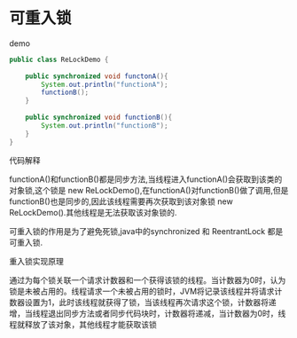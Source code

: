 # 可重入锁

demo

```java
public class ReLockDemo {
    
    public synchronized void functonA(){
        System.out.println("functionA");
        functionB();
    }
    
    public synchronized void functionB(){
        System.out.println("functionB");
    }
}
```

代码解释

functionA()和functionB()都是同步方法,当线程进入functionA()会获取到该类的对象锁,这个锁是 new ReLockDemo(),在functionA()对functionB()做了调用,但是functionB()也是同步的,因此该线程需要再次获取到该对象锁 new ReLockDemo().其他线程是无法获取该对象锁的.



可重入锁的作用是为了避免死锁,java中的synchronized 和 ReentrantLock 都是可重入锁.



重入锁实现原理

通过为每个锁关联一个请求计数器和一个获得该锁的线程。当计数器为0时，认为锁是未被占用的。线程请求一个未被占用的锁时，JVM将记录该线程并将请求计数器设置为1，此时该线程就获得了锁，当该线程再次请求这个锁，计数器将递增，当线程退出同步方法或者同步代码块时，计数器将递减，当计数器为0时，线程就释放了该对象，其他线程才能获取该锁